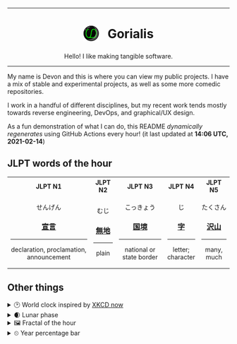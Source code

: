 ***

<h1 align="center">
<sub>
    <img src="readme/resources/avatar.png" height="36">
</sub>
&nbsp;
Gorialis
</h1>
<p align="center">
Hello! I like making tangible software.
</p>

***

My name is Devon and this is where you can view my public projects. I have a mix of stable and experimental projects, as well as some more comedic repositories.

I work in a handful of different disciplines, but my recent work tends mostly towards reverse engineering, DevOps, and graphical/UX design.

As a fun demonstration of what I can do, this README *dynamically regenerates* using GitHub Actions every hour! (it last updated at **14:06 UTC, 2021-02-14**)

<h2>JLPT words of the hour</h2>
<table>
    <tr>
        <th>JLPT N1</th>
        <th>JLPT N2</th>
        <th>JLPT N3</th>
        <th>JLPT N4</th>
        <th>JLPT N5</th>
    </tr>
    <tr>
        <td>
            <p align="center">せんげん</p>
            <h3 align="center"><b><a href="https://jisho.org/search/%E5%AE%A3%E8%A8%80">宣言</a></b></h3>
            <hr>
            <p align="center">declaration,<wbr> proclamation,<wbr> announcement</p>
        </td>
        <td>
            <p align="center">むじ</p>
            <h3 align="center"><b><a href="https://jisho.org/search/%E7%84%A1%E5%9C%B0">無地</a></b></h3>
            <hr>
            <p align="center">plain</p>
        </td>
        <td>
            <p align="center">こっきょう</p>
            <h3 align="center"><b><a href="https://jisho.org/search/%E5%9B%BD%E5%A2%83">国境</a></b></h3>
            <hr>
            <p align="center">national or state border</p>
        </td>
        <td>
            <p align="center">じ</p>
            <h3 align="center"><b><a href="https://jisho.org/search/%E5%AD%97">字</a></b></h3>
            <hr>
            <p align="center">letter;<br> character</p>
        </td>
        <td>
            <p align="center">たくさん</p>
            <h3 align="center"><b><a href="https://jisho.org/search/%E6%B2%A2%E5%B1%B1">沢山</a></b></h3>
            <hr>
            <p align="center">many,<wbr> much</p>
        </td>
    </tr>
</table>

<h2>Other things</h2>
<details>
<summary>🕑  World clock inspired by <a href="https://xkcd.com/now">XKCD now</a></summary>

> <img src="generated/now.png" width="512">

</details>
<details>
<summary>🌒 Lunar phase</summary>

The moon is approximately 11.69% through its phase (Waxing Crescent).

</details>
<details>
<summary>&#x1f5bc; Fractal of the hour</summary>

> <img src="generated/fractal.png" width="512">

</details>
<details>
<summary>&#x23f2; Year percentage bar</summary>
<pre><code>2021 [██▁▁▁▁▁▁▁▁▁▁▁▁▁▁▁▁▁▁] 12.22%</code></pre>
</details>
